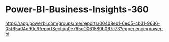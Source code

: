 # Power-BI-Business-Insights-360

https://app.powerbi.com/groups/me/reports/004d8eb1-6e05-4b31-9636-05f65a04d90c/ReportSection0e765c0061580b067c73?experience=power-bi
